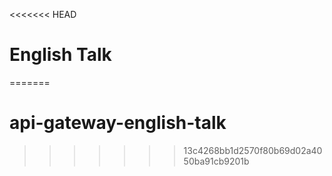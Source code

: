 <<<<<<< HEAD
# English Talk
=======
# api-gateway-english-talk
>>>>>>> 13c4268bb1d2570f80b69d02a4050ba91cb9201b
